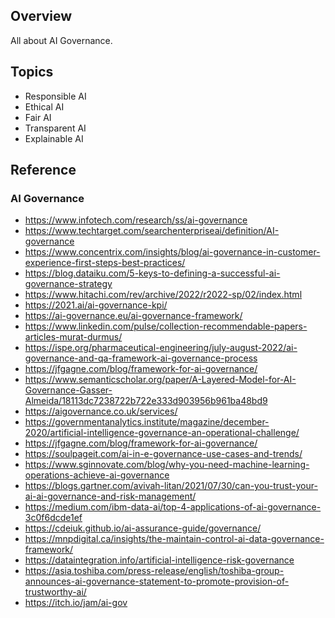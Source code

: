## Overview
All about AI Governance.

## Topics
- Responsible AI
- Ethical AI
- Fair AI
- Transparent AI
- Explainable AI

## Reference

### AI Governance
- https://www.infotech.com/research/ss/ai-governance
- https://www.techtarget.com/searchenterpriseai/definition/AI-governance
- https://www.concentrix.com/insights/blog/ai-governance-in-customer-experience-first-steps-best-practices/
- https://blog.dataiku.com/5-keys-to-defining-a-successful-ai-governance-strategy
- https://www.hitachi.com/rev/archive/2022/r2022-sp/02/index.html
- https://2021.ai/ai-governance-kpi/
- https://ai-governance.eu/ai-governance-framework/
- https://www.linkedin.com/pulse/collection-recommendable-papers-articles-murat-durmus/
- https://ispe.org/pharmaceutical-engineering/july-august-2022/ai-governance-and-qa-framework-ai-governance-process
- https://jfgagne.com/blog/framework-for-ai-governance/
- https://www.semanticscholar.org/paper/A-Layered-Model-for-AI-Governance-Gasser-Almeida/18113dc7238722b722e333d903956b961ba48bd9
- https://aigovernance.co.uk/services/
- https://governmentanalytics.institute/magazine/december-2020/artificial-intelligence-governance-an-operational-challenge/
- https://jfgagne.com/blog/framework-for-ai-governance/
- https://soulpageit.com/ai-in-e-governance-use-cases-and-trends/
- https://www.sginnovate.com/blog/why-you-need-machine-learning-operations-achieve-ai-governance
- https://blogs.gartner.com/avivah-litan/2021/07/30/can-you-trust-your-ai-ai-governance-and-risk-management/
- https://medium.com/ibm-data-ai/top-4-applications-of-ai-governance-3c0f6dcde1ef
- https://cdeiuk.github.io/ai-assurance-guide/governance/
- https://mnpdigital.ca/insights/the-maintain-control-ai-data-governance-framework/
- https://dataintegration.info/artificial-intelligence-risk-governance
- https://asia.toshiba.com/press-release/english/toshiba-group-announces-ai-governance-statement-to-promote-provision-of-trustworthy-ai/
- https://itch.io/jam/ai-gov
